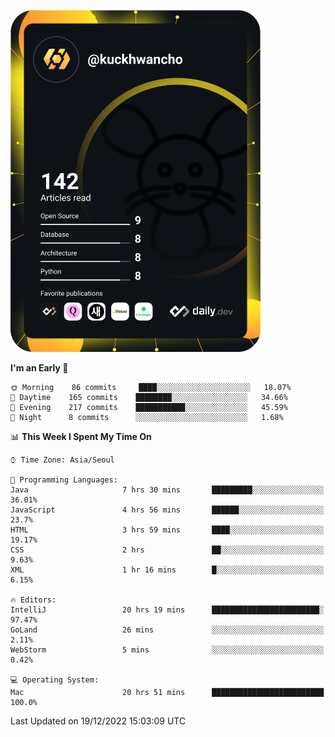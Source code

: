 <a href="https://app.daily.dev/kuckhwancho"><img src="https://github.com/kuckjwi0928/kuckjwi0928/blob/master/devcard.svg" width="400" alt="Kuckjwi Devcard"/></a>

<!--START_SECTION:waka-->
**I'm an Early 🐤** 

```text
🌞 Morning    86 commits     ████░░░░░░░░░░░░░░░░░░░░░   18.07% 
🌆 Daytime    165 commits    ████████░░░░░░░░░░░░░░░░░   34.66% 
🌃 Evening    217 commits    ███████████░░░░░░░░░░░░░░   45.59% 
🌙 Night      8 commits      ░░░░░░░░░░░░░░░░░░░░░░░░░   1.68%

```


📊 **This Week I Spent My Time On** 

```text
⌚︎ Time Zone: Asia/Seoul

💬 Programming Languages: 
Java                     7 hrs 30 mins       █████████░░░░░░░░░░░░░░░░   36.01% 
JavaScript               4 hrs 56 mins       ██████░░░░░░░░░░░░░░░░░░░   23.7% 
HTML                     3 hrs 59 mins       ████░░░░░░░░░░░░░░░░░░░░░   19.17% 
CSS                      2 hrs               ██░░░░░░░░░░░░░░░░░░░░░░░   9.63% 
XML                      1 hr 16 mins        █░░░░░░░░░░░░░░░░░░░░░░░░   6.15%

🔥 Editors: 
IntelliJ                 20 hrs 19 mins      ████████████████████████░   97.47% 
GoLand                   26 mins             ░░░░░░░░░░░░░░░░░░░░░░░░░   2.11% 
WebStorm                 5 mins              ░░░░░░░░░░░░░░░░░░░░░░░░░   0.42%

💻 Operating System: 
Mac                      20 hrs 51 mins      █████████████████████████   100.0%

```


 Last Updated on 19/12/2022 15:03:09 UTC
<!--END_SECTION:waka-->
